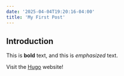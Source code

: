 ```yaml
---
date: '2025-04-04T19:20:16-04:00'
title: 'My First Post'
---
```


## Introduction

This is **bold** text, and this is *emphasized* text.

Visit the [Hugo](https://gohugo.io) website!
